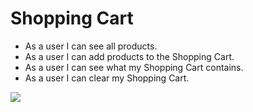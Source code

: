 # Shopping Cart

* As a user I can see all products.
* As a user I can add products to the Shopping Cart.
* As a user I can see what my Shopping Cart contains.
* As a user I can clear my Shopping Cart.


<img src="https://image.ibb.co/jfoaib/Screen_Shot_2018_01_24_at_13_31_51.png">
